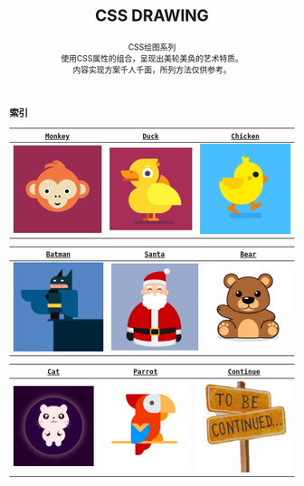 # <p align=center>CSS DRAWING</p>

<p align=center>
CSS绘图系列
<br>使用CSS属性的组合，呈现出美轮美奂的艺术特质。
<br>内容实现方案千人千面，所列方法仅供参考。</p>
<br>

### 索引
<!-- 1 -->

| [`Monkey`](/src/DRAWING/CSSDrawing/Monkey/index.html) | [`Duck`](/src/DRAWING/CSSDrawing/CuteDuck/index.html) | [`Chicken`](/src/DRAWING/CSSDrawing/WalkingChick/index.html) |
| :-------------------------------------------: | :-------------------------------------------: | :--------------------------------------------------: |
| ![猴子](/public/thumb/cssdrawing/monkey.png)  |  ![鸭子](/public/thumb/cssdrawing/duck.png)   |     ![小鸡](/public/thumb/cssdrawing/chick.png)      |

<!-- 2 -->

| [`Batman`](/src/DRAWING/CSSDrawing/Batman/index.html)  |    [`Santa`](/src/DRAWING/CSSDrawing/SantaClaus/index.html)    |    [`Bear`](/src/DRAWING/CSSDrawing/Bear/index.html)    |
| :--------------------------------------------: | :-------------------------------------------: | :-------------------------------------------: |
| ![蝙蝠侠](/public/thumb/cssdrawing/batman.png) | ![圣诞老人](/public/thumb/cssdrawing/santa.png) | ![小熊](/public/thumb/cssdrawing/bear.png) |

<!-- 3 -->
| [`Cat`](/src/DRAWING/CSSDrawing/Cat/index.html)  |    [`Parrot`](/src/DRAWING/CSSDrawing/Parrot/index.html)   |    [`Continue`](/src/DRAWING/CSSDrawing/README.md)   |
| :--------------------------------------------: | :-------------------------------------------: | :-------------------------------------------: |
| ![猫咪](/public/thumb/cssdrawing/cat.png) | ![鹦鹉](/public/thumb/cssdrawing/parrot.png) | ![待续](/public/thumb/singlediv/continue.png) |


<!-- [`Continue`](/src/DRAWING/CSSDrawing/README.md)
![待续](/public/thumb/singlediv/continue.png) -->
